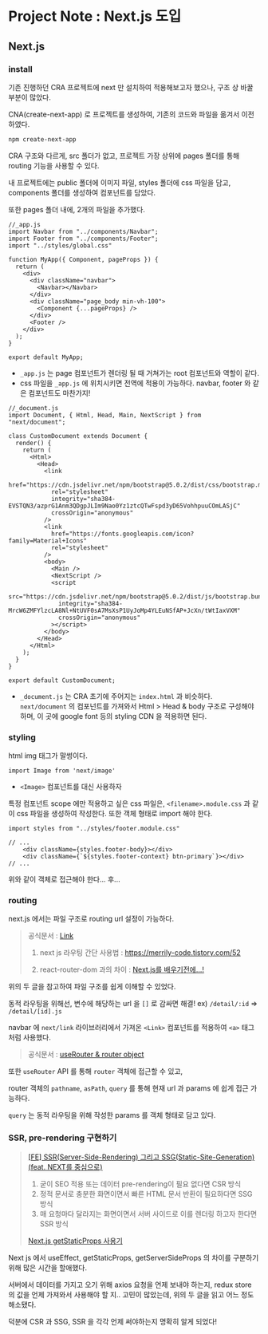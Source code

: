 # Project Note : Next.js 도입 

## Next.js 

### install

기존 진행하던 CRA 프로젝트에 next 만 설치하여 적용해보고자 했으나, 구조 상 바꿀 부분이 많았다. 

CNA(create-next-app) 로 프로젝트를 생성하여, 기존의 코드와 파일을 옮겨서 이전하였다. 

 ```bash
 npm create-next-app
 ```

CRA 구조와 다르게, src 폴더가 없고, 프로젝트 가장 상위에 pages 폴더를 통해 routing 기능을 사용할 수 있다. 

내 프로젝트에는 public 폴더에 이미지 파일, styles 폴더에 css 파일을 담고, components 폴더를 생성하여 컴포넌트를 담았다. 

또한 pages 폴더 내에, 2개의 파일을 추가했다. 

```react
//_app.js
import Navbar from "../components/Navbar";
import Footer from "../components/Footer";
import "../styles/global.css"

function MyApp({ Component, pageProps }) {
  return (
    <div>
      <div className="navbar">
        <Navbar></Navbar>
      </div>
      <div className="page_body min-vh-100">
        <Component {...pageProps} />
      </div>
      <Footer />
    </div>
  );
}

export default MyApp;
```

- `_app.js` 는 page 컴포넌트가 렌더링 될 때 거쳐가는 root 컴포넌트와 역할이 같다. 
- css 파일을 `_app.js` 에 위치시키면 전역에 적용이 가능하다. navbar, footer 와 같은 컴포넌트도 마찬가지!

```react
//_document.js
import Document, { Html, Head, Main, NextScript } from "next/document";

class CustomDocument extends Document {
  render() {
    return (
      <Html>
        <Head>
          <link
            href="https://cdn.jsdelivr.net/npm/bootstrap@5.0.2/dist/css/bootstrap.min.css"
            rel="stylesheet"
            integrity="sha384-EVSTQN3/azprG1Anm3QDgpJLIm9Nao0Yz1ztcQTwFspd3yD65VohhpuuCOmLASjC"
            crossOrigin="anonymous"
          />
          <link
            href="https://fonts.googleapis.com/icon?family=Material+Icons"
            rel="stylesheet"
          />
          <body>
            <Main />
            <NextScript />
            <script
              src="https://cdn.jsdelivr.net/npm/bootstrap@5.0.2/dist/js/bootstrap.bundle.min.js"
              integrity="sha384-MrcW6ZMFYlzcLA8Nl+NtUVF0sA7MsXsP1UyJoMp4YLEuNSfAP+JcXn/tWtIaxVXM"
              crossOrigin="anonymous"
            ></script>
          </body>
        </Head>
      </Html>
    );
  }
}

export default CustomDocument;

```

- `_document.js` 는 CRA 초기에 주어지는 `index.html` 과 비슷하다. `next/document` 의 컴포넌트를 가져와서 Html > Head & body  구조로 구성해야 하며, 이 곳에 google font 등의 styling CDN 을 적용하면 된다. 

### styling

html img 태그가 말썽이다. 

```react
import Image from 'next/image'
```

- `<Image>` 컴포넌트를 대신 사용하자 

특정 컴포넌트 scope 에만 적용하고 싶은 css 파일은, `<filename>.module.css` 과 같이 css 파일을 생성하여 작성한다. 또한 객체 형태로 import 해야 한다. 

```react
import styles from "../styles/footer.module.css"

// ...
	<div className={styles.footer-body}></div>
	<div className={`${styles.footer-context} btn-primary`}></div>
// ... 
```

위와 같이 객체로 접근해야 한다... 후... 

### routing

next.js 에서는 파일 구조로 routing url 설정이 가능하다. 

>공식문서 : [Link](https://nextjs.org/docs/api-reference/next/link)
>
>1. next js 라우팅 간단 사용법 : https://merrily-code.tistory.com/52
>
>2. react-router-dom 과의 차이 : [Next.js를 배우기전에...!](https://velog.io/@thsoon/next.js를-배우기-전에)
>

위의 두 글을 참고하여 파일 구조를 쉽게 이해할 수 있었다.  

동적 라우팅을 위해선, 변수에 해당하는 url 을 `[]` 로 감싸면 해결! ex) `/detail/:id` => `/detail/[id].js`

navbar 에 `next/link` 라이브러리에서 가져온 `<Link>` 컴포넌트를 적용하여 `<a>` 태그처럼 사용했다. 

>공식문서 : [useRouter & router object](https://nextjs.org/docs/api-reference/next/router#userouter)

또한 `useRouter` API 를 통해 `router` 객체에 접근할 수 있고, 

router 객체의 `pathname`, `asPath`, `query`  를 통해 현재 url 과 params 에 쉽게 접근 가능하다. 

`query` 는 동적 라우팅을 위해 작성한 params 를 객체 형태로 담고 있다. 



### SSR, pre-rendering 구현하기 

> [[FE] SSR(Server-Side-Rendering) 그리고 SSG(Static-Site-Generation) (feat. NEXT를 중심으로)](https://velog.io/@longroadhome/FE-SSRServer-Side-Rendering-%EA%B7%B8%EB%A6%AC%EA%B3%A0-SSGStatic-Site-Generation-feat.-NEXT%EB%A5%BC-%EC%A4%91%EC%8B%AC%EC%9C%BC%EB%A1%9C)
>
> 1. 굳이 SEO 적용 또는 데이터 pre-rendering이 필요 없다면 CSR 방식
> 2. 정적 문서로 충분한 화면이면서 빠른 HTML 문서 반환이 필요하다면 SSG 방식
> 3. 매 요청마다 달라지는 화면이면서 서버 사이드로 이를 렌더링 하고자 한다면 SSR 방식
>
> [Next.js getStaticProps 사용기](https://velog.io/@taeung/Next.js-getStaticProps-%EC%82%AC%EC%9A%A9%EA%B8%B0)

Next js 에서 useEffect, getStaticProps, getServerSideProps 의 차이를 구분하기 위해 많은 시간을 할애했다. 

서버에서 데이터를 가지고 오기 위해 axios 요청을 언제 보내야 하는지, redux store 의 값을 언제 가져와서 사용해야 할 지.. 고민이 많았는데, 위의 두 글을 읽고 어느 정도 해소됐다.  

덕분에 CSR 과 SSG, SSR 을 각각 언제 써야하는지 명확히 알게 되었다!





